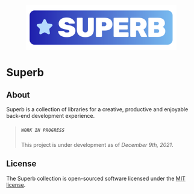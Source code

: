<p align="center"><a href="https://libre.dorkodu.com/superb/" target="_blank"><img src="resources/superb-s.png" style="width: 400px"></a></p>

# Superb

## About

Superb is a collection of libraries for a creative, productive and enjoyable back-end development experience.

> ##### `WORK IN PROGRESS`
>
> This project is under development as of *December 9th, 2021*.

## License

The Superb collection is open-sourced software licensed under the [MIT license](https://opensource.org/licenses/MIT).
